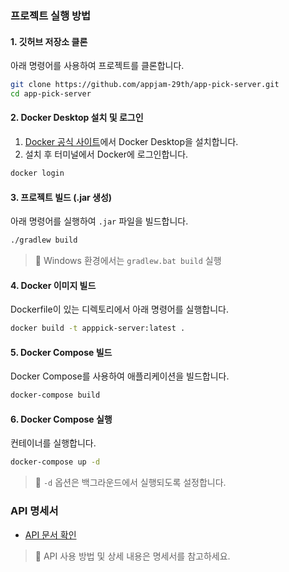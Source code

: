 ### **프로젝트 실행 방법**

#### **1. 깃허브 저장소 클론**
아래 명령어를 사용하여 프로젝트를 클론합니다.
```bash
git clone https://github.com/appjam-29th/app-pick-server.git
cd app-pick-server
```


#### **2. Docker Desktop 설치 및 로그인**
1. [Docker 공식 사이트](https://www.docker.com/products/docker-desktop/)에서 Docker Desktop을 설치합니다.
2. 설치 후 터미널에서 Docker에 로그인합니다.
```bash
docker login
```


#### **3. 프로젝트 빌드 (.jar 생성)**
아래 명령어를 실행하여 `.jar` 파일을 빌드합니다.
```bash
./gradlew build
```
> 📌 Windows 환경에서는 `gradlew.bat build` 실행


#### **4. Docker 이미지 빌드**
Dockerfile이 있는 디렉토리에서 아래 명령어를 실행합니다.
```bash
docker build -t apppick-server:latest .
```


#### **5. Docker Compose 빌드**
Docker Compose를 사용하여 애플리케이션을 빌드합니다.
```bash
docker-compose build
```

#### **6. Docker Compose 실행**
컨테이너를 실행합니다.
```bash
docker-compose up -d
```
> 📌 `-d` 옵션은 백그라운드에서 실행되도록 설정합니다.


### **API 명세서**
- [API 문서 확인](https://educated-drifter-2d6.notion.site/998bf018e107493cb9fc6c687cd245ce?v=40a1d0b5ac7d4e259604854079c506bf&pvs=4)

> 📌 API 사용 방법 및 상세 내용은 명세서를 참고하세요.
